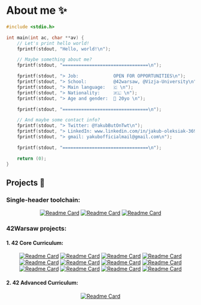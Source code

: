 # About me ✨
```c
#include <stdio.h>

int main(int ac, char **av) {
	// Let's print hello world!
	fprintf(stdout, "Hello, world!\n");

	// Maybe something about me?
	fprintf(stdout, "================================\n");

	fprintf(stdout, "> Job: 			OPEN FOR OPPORTUNITIES\n");
	fprintf(stdout, "> School: 			@42warsaw, @Vizja-University\n");
	fprintf(stdout, "> Main language: 	🇨 \n");
	fprintf(stdout, "> Nationality: 	🇵🇱 \n");
	fprintf(stdout, "> Age and gender:	👦 20yo \n");

	fprintf(stdout, "================================\n");

	// And maybe some contact info?
	fprintf(stdout, "> Twitter: @YakubButOnTwt\n");
	fprintf(stdout, "> LinkedIn: www.linkedin.com/in/jakub-oleksiak-369625329\n");
	fprintf(stdout, "> gmail: yakubofficialmail@gmail.com\n");

	fprintf(stdout, "================================\n");

	return (0);
}
```

## Projects 💖

### Single-header toolchain:

<div align="center">

[![Readme Card](https://github-readme-stats.vercel.app/api/pin/?username=itsYakub&repo=Silk)](https://github.com/itsYakub/Silk)
[![Readme Card](https://github-readme-stats.vercel.app/api/pin/?username=itsYakub&repo=mathlib)](https://github.com/itsYakub/mathlib)
[![Readme Card](https://github-readme-stats.vercel.app/api/pin/?username=itsYakub&repo=glapi)](https://github.com/itsYakub/glapi)

</div>

### 42Warsaw projects:

#### 1. 42 Core Curriculum:

<div align="center">

[![Readme Card](https://github-readme-stats.vercel.app/api/pin/?username=itsYakub&repo=42-libft)](https://github.com/itsYakub/42-libft)
[![Readme Card](https://github-readme-stats.vercel.app/api/pin/?username=itsYakub&repo=42-ft_printf)](https://github.com/itsYakub/42-ft_printf)
[![Readme Card](https://github-readme-stats.vercel.app/api/pin/?username=itsYakub&repo=42-get_next_line)](https://github.com/itsYakub/42-get_next_line)
[![Readme Card](https://github-readme-stats.vercel.app/api/pin/?username=itsYakub&repo=42-minitalk)](https://github.com/itsYakub/42-minitalk)
[![Readme Card](https://github-readme-stats.vercel.app/api/pin/?username=itsYakub&repo=42-so_long)](https://github.com/itsYakub/42-so_long)
[![Readme Card](https://github-readme-stats.vercel.app/api/pin/?username=itsYakub&repo=42-push_swap)](https://github.com/itsYakub/42-push_swap)
[![Readme Card](https://github-readme-stats.vercel.app/api/pin/?username=itsYakub&repo=42-philosophers)](https://github.com/itsYakub/42-philosophers)
[![Readme Card](https://github-readme-stats.vercel.app/api/pin/?username=itsYakub&repo=42-minishell)](https://github.com/itsYakub/42-minishell)
[![Readme Card](https://github-readme-stats.vercel.app/api/pin/?username=itsYakub&repo=42-cub3d)](https://github.com/itsYakub/42-cub3d)
[![Readme Card](https://github-readme-stats.vercel.app/api/pin/?username=itsYakub&repo=42-inception)](https://github.com/itsYakub/42-inception)
[![Readme Card](https://github-readme-stats.vercel.app/api/pin/?username=itsYakub&repo=42-ft_irc)](https://github.com/itsYakub/42-ft_irc)
[![Readme Card](https://github-readme-stats.vercel.app/api/pin/?username=itsYakub&repo=42-ft_transcendence)]([https://github.com/itsYakub/42-ft_irc](https://github.com/itsYakub/42-ft_transcendence))

</div>

#### 2. 42 Advanced Curriculum:

<div align="center">

[![Readme Card](https://github-readme-stats.vercel.app/api/pin/?username=itsYakub&repo=42-libasm)]([https://github.com/itsYakub/42-libft](https://github.com/itsYakub/42-libasm))

</div>

